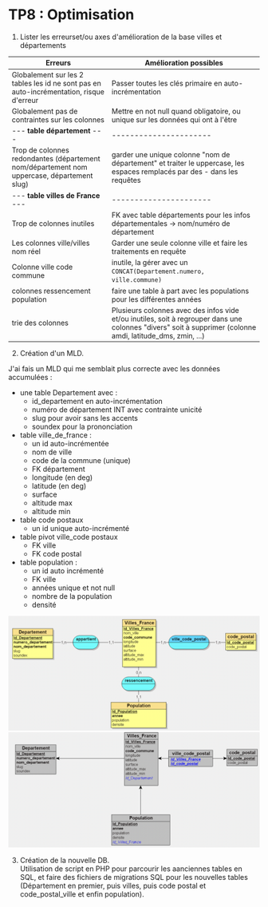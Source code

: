 # TP8 : Optimisation
1. Lister les erreurset/ou axes d'amélioration de la base villes et départements

| Erreurs | Amélioration possibles |
|----|----|
|Globalement sur les 2 tables les id ne sont pas en auto-incrémentation, risque d'erreur| Passer toutes les clés primaire en auto-incrémentation|
|Globalement pas de contraintes sur les colonnes| Mettre en not null quand obligatoire, ou unique sur les données qui ont à l'être|
|--- **table département** ---|----------------------|
|Trop de colonnes redondantes (département nom/département nom uppercase, département slug)| garder une unique colonne "nom de département" et traiter le uppercase, les espaces remplacés par des - dans les requêtes |
|--- **table villes de France** ---|----------------------|
|Trop de colonnes inutiles| FK avec table départements pour les infos départementales -> nom/numéro de département|
|Les colonnes ville/villes nom réel | Garder une seule colonne ville et faire les traitements en requête |
|Colonne ville code commune| inutile, la gérer avec un ```CONCAT(Departement.numero, ville.commune)```|
|colonnes ressencement population| faire une table à part avec les populations pour les différentes années |
|trie des colonnes | Plusieurs colonnes avec des infos vide et/ou inutiles, soit à regrouper dans une colonnes "divers" soit à supprimer (colonne amdi, latitude_dms, zmin, ...) |

2. Création d'un MLD.  

J'ai fais un MLD qui me semblait plus correcte avec les données accumulées : 
- une table Departement avec :
  - id_departement en auto-incrémentation
  - numéro de département INT avec contrainte unicité
  - slug pour avoir sans les accents
  - soundex pour la prononciation
- table ville_de_france : 
  - un id auto-incrémentée
  - nom de ville
  - code de la commune (unique)
  - FK département
  - longitude (en deg)
  - latitude (en deg)
  - surface
  - altitude max
  - altitude min
- table code postaux
  - un id unique auto-incrémenté
- table pivot ville_code postaux
  - FK ville
  - FK code postal
- table population : 
  - un id auto incrémenté
  - FK ville
  - années unique et not null
  - nombre de la population
  - densité

![Capture du MCD](./mcd.png)
![Capture du MLD](./mld.png)

3. Création de la nouvelle DB.  
Utilisation de script en PHP pour parcourir les aanciennes tables en SQL, et faire des fichiers de migrations SQL pour les nouvelles
tables (Département en premier, puis villes, puis code postal et code_postal_ville et enfin population).
